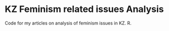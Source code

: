 # KZ Feminism related issues Analysis
Code for my articles on analysis of feminism issues in KZ. R.
